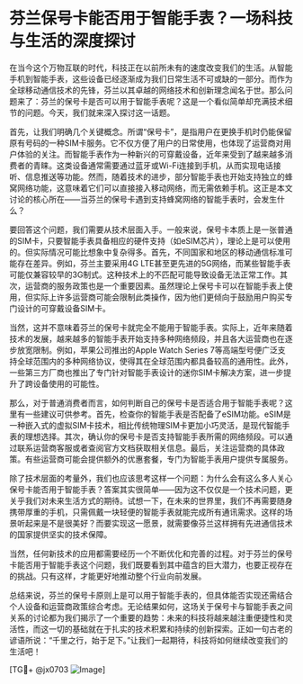# 芬兰保号卡能否用于智能手表？一场科技与生活的深度探讨

在当今这个万物互联的时代，科技正在以前所未有的速度改变我们的生活。从智能手机到智能手表，这些设备已经逐渐成为我们日常生活不可或缺的一部分。而作为全球移动通信技术的先锋，芬兰以其卓越的网络技术和创新理念闻名于世。那么问题来了：芬兰的保号卡是否可以用于智能手表呢？这是一个看似简单却充满技术细节的问题。今天，我们就来深入探讨这一话题。

首先，让我们明确几个关键概念。所谓“保号卡”，是指用户在更换手机时仍能保留原有号码的一种SIM卡服务。它不仅方便了用户的日常使用，也体现了运营商对用户体验的关注。而智能手表作为一种新兴的可穿戴设备，近年来受到了越来越多消费者的青睐。这类设备通常需要通过蓝牙或Wi-Fi连接到手机，从而实现电话接听、信息推送等功能。然而，随着技术的进步，部分智能手表也开始支持独立的蜂窝网络功能，这意味着它们可以直接接入移动网络，而无需依赖手机。这正是本文讨论的核心所在——当芬兰的保号卡遇到支持蜂窝网络的智能手表时，会发生什么？

要回答这个问题，我们需要从技术层面入手。一般来说，保号卡本质上是一张普通的SIM卡，只要智能手表具备相应的硬件支持（如eSIM芯片），理论上是可以使用的。但实际情况可能比想象中复杂得多。首先，不同国家和地区的移动通信标准可能存在差异。例如，芬兰主要采用4G LTE甚至更先进的5G网络，而某些智能手表可能仅兼容较早的3G制式。这种技术上的不匹配可能导致设备无法正常工作。其次，运营商的服务政策也是一个重要因素。虽然理论上保号卡可以在智能手表上使用，但实际上许多运营商可能会限制此类操作，因为他们更倾向于鼓励用户购买专门设计的可穿戴设备SIM卡。

当然，这并不意味着芬兰的保号卡就完全不能用于智能手表。实际上，近年来随着技术的发展，越来越多的智能手表开始支持多种网络频段，并且各大运营商也在逐步放宽限制。例如，苹果公司推出的Apple Watch Series 7等高端型号便广泛支持全球范围内的多种网络协议，使得其在全球范围内都具备较高的通用性。此外，一些第三方厂商也推出了专门针对智能手表设计的迷你SIM卡解决方案，进一步提升了跨设备使用的可能性。

那么，对于普通消费者而言，如何判断自己的保号卡是否适合用于智能手表呢？这里有一些建议可供参考。首先，检查你的智能手表是否配备了eSIM功能。eSIM是一种嵌入式的虚拟SIM卡技术，相比传统物理SIM卡更加小巧灵活，是现代智能手表的理想选择。其次，确认你的保号卡是否支持智能手表所需的网络频段。可以通过联系运营商客服或者查阅官方文档获取相关信息。最后，关注运营商的具体政策。有些运营商可能会提供额外的优惠套餐，专门为智能手表用户提供专属服务。

除了技术层面的考量外，我们也应该思考这样一个问题：为什么会有这么多人关心保号卡能否用于智能手表？答案其实很简单——因为这不仅仅是一个技术问题，更关乎我们对未来生活方式的期待。试想一下，在未来的世界里，我们不再需要随身携带厚重的手机，只需佩戴一块轻便的智能手表就能完成所有通讯需求。这样的场景听起来是不是很美好？而要实现这一愿景，就需要像芬兰这样拥有先进通信技术的国家提供坚实的技术保障。

当然，任何新技术的应用都需要经历一个不断优化和完善的过程。对于芬兰的保号卡能否用于智能手表这个问题，我们既要看到其中蕴含的巨大潜力，也要正视存在的挑战。只有这样，才能更好地推动整个行业向前发展。

总结来说，芬兰的保号卡原则上是可以用于智能手表的，但具体能否实现还需结合个人设备和运营商政策综合考虑。无论结果如何，这场关于保号卡与智能手表之间关系的讨论都为我们揭示了一个重要的趋势：未来的科技将越来越注重便捷性和灵活性，而这一切的基础就在于扎实的技术积累和持续的创新探索。正如一句古老的谚语所说：“千里之行，始于足下。”让我们一起期待，科技将如何继续改变我们的生活吧！

[TG💪+ @jx0703 ![Image](https://github.com/user-attachments/assets/dbca1d08-cadb-493c-b0ec-ad6f7a83f270)]
